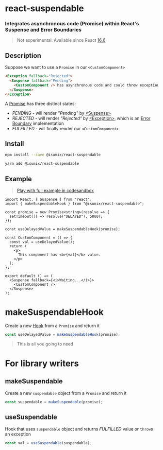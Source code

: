 
# react-suspendable

### Integrates asynchronous code (Promise) within React's Suspense and Error Boundaries

> Not experimental. Available since React [16.6](https://reactjs.org/blog/2018/11/27/react-16-roadmap.html#react-166-shipped-the-one-with-suspense-for-code-splitting)

## Description

Suppose we want to use a `Promise` in our `<CustomComponent>`

```html
<Exception fallback="Rejected">
  <Suspense fallback="Pending">
    <CustomComponent /> has asynchronous code and could throw exceptions
  </Suspense>
</Exception>
```

A [Promise](https://developer.mozilla.org/en-US/docs/Web/JavaScript/Reference/Global_Objects/Promise) has three distinct states:

- *PENDING* - will render *"Pending"* by [\<Suspense>](https://reactjs.org/docs/concurrent-mode-suspense.html)
- *REJECTED* - will render *"Rejected"* by [\<Exception>](https://www.npmjs.com/package/@isumix/react-exception), which is an [Error Boundary](https://reactjs.org/docs/error-boundaries.html) implementation
- *FULFILLED* - will finally render our `<CustomComponent>`

## Install

```sh
npm install --save @isumix/react-suspendable
```

```sh
yarn add @isumix/react-suspendable
```

## Example

> [Play with full example in codesandbox](https://codesandbox.io/s/damp-platform-w9t0q?file=/src/App.tsx)

```tsx
import React, { Suspense } from "react";
import { makeSuspendableHook } from "@isumix/react-suspendable";

const promise = new Promise<string>(resolve => {
  setTimeout(() => resolve("DELAYED"), 5000);
});

const useDelayedValue = makeSuspendableHook(promise);

const CustomComponent = () => {
  const val = useDelayedValue();
  return (
    <p>
      This component has <b>{val}</b> value.
    </p>
  );
};

export default () => (
  <Suspense fallback={<i>Waiting...</i>}>
    <CustomComponent />
  </Suspense>
);
```

# makeSuspendableHook

Create a new [Hook](https://reactjs.org/docs/hooks-intro.html) from a `Promise` and return it

```ts
const useDelayedValue = makeSuspendableHook(promise);
```

> This is all you going to need

# For library writers

## makeSuspendable

Create a new `suspendable` object from a `Promise` and return it

```ts
const suspendable = makeSuspendable(promise);
```

## useSuspendable

Hook that uses `suspendable` object and returns *FULFILLED* value or `throw`s an exception

```ts
const val = useSuspendable(suspendable);
```

